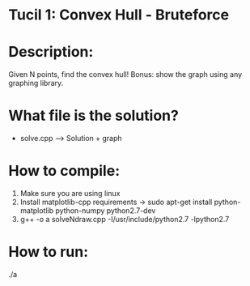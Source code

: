 # Tucil 1: Convex Hull - Bruteforce

# Description:
Given N points, find the convex hull! Bonus: show the graph using any graphing library.

# What file is the solution?
- solve.cpp --> Solution + graph

# How to compile:
1. Make sure you are using linux
2. Install matplotlib-cpp requirements -> sudo apt-get install python-matplotlib python-numpy python2.7-dev
3. g++ -o a solveNdraw.cpp -I/usr/include/python2.7 -lpython2.7

# How to run:
./a
